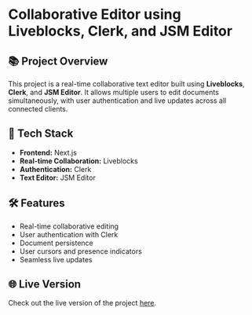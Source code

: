 # Collaborative Editor using Liveblocks, Clerk, and JSM Editor

## 📚 Project Overview
This project is a real-time collaborative text editor built using **Liveblocks**, **Clerk**, and **JSM Editor**. It allows multiple users to edit documents simultaneously, with user authentication and live updates across all connected clients.

## 🚀 Tech Stack
- **Frontend:** Next.js
- **Real-time Collaboration:** Liveblocks
- **Authentication:** Clerk
- **Text Editor:** JSM Editor

## 🛠️ Features
- Real-time collaborative editing
- User authentication with Clerk
- Document persistence
- User cursors and presence indicators
- Seamless live updates

## 🌐 Live Version

Check out the live version of the project [here](https://your-live-version-link.vercel.app).
